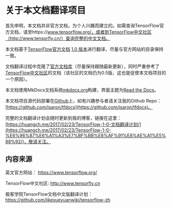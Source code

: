 # 关于本文档翻译项目

首先申明，本文档并非官方文档，为个人兴趣而建立的。如需查询TensorFlow官方文档，请至https://www.tensorflow.org/，或者到TensorFlow中文社区（http://www.tensorfly.cn/）查询完整的中文文档。

本文档基于[TensorFlow官方文档](https://www.tensorflow.org/) [1.0 版本]()进行翻译，尽量与官方网站的目录保持一致。

文档翻译过程中克隆了[官方文档库](https://github.com/tensorflow/tensorflow/tree/master/tensorflow/g3doc)（尽量保持跟随最新更新），同时严重参考了[TensorFlow中文社区](http://www.tensorfly.cn/)的文档（该社区的文档仍为0.5版，这也是促使本文档项目的一个原因）。

本文档使用MkDocs文档系统[mkdocs.org](http://mkdocs.org)构建，界面主题为[Read the Docs](https://readthedocs.org/)。

本文档项目源代码部署在[Github](https://github.com/)上，如有兴趣参与者请关注我的Github Repo：[https://github.com/isaron/tfdocs](https://github.com/isaron/tfdocs)。

完整的文档翻译计划会随时更新到我的博客，链接在这里：[https://huangch.me/2017/02/23/TensorFlow-1-0-文档翻译计划/](https://huangch.me/2017/02/23/TensorFlow-1-0-%E6%96%87%E6%A1%A3%E7%BF%BB%E8%AF%91%E8%AE%A1%E5%88%92/)，敬请关注。

## 内容来源

英文官方网站：
    https://www.tensorflow.org/

TensorFlow中文社区:
    http://www.tensorfly.cn

极客学院TensorFlow文档中文版翻译计划：
    https://github.com/jikexueyuanwiki/tensorflow-zh
